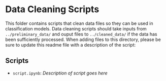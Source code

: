 # Data Cleaning Scripts
This folder contains scripts that clean data files so they can be used in classification models. Data cleaning scripts should take inputs from `../preliminary_data/` and ouput files to `../cleaned_data/` if the data has been sufficiently processed. When adding files to this directory, please be sure to update this readme file with a description of the script:

## Scripts
- `script.ipynb`: *Description of script goes here*
